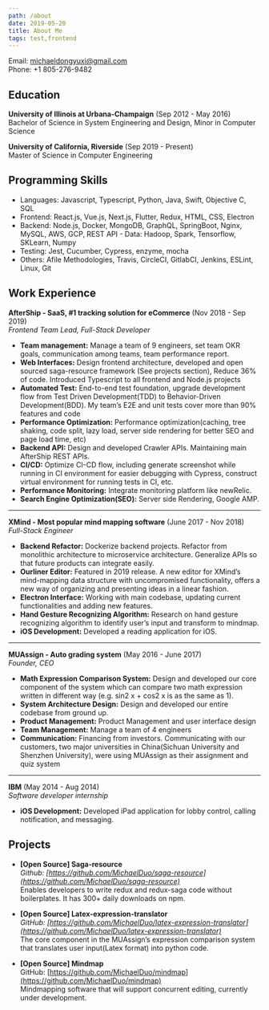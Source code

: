```yaml
---
path: /about
date: 2019-05-20
title: About Me
tags: test,frontend
---
```


Email: <michaeldongyuxi@gmail.com>  
Phone: +1 805-276-9482

## Education

**University of Illinois at Urbana-Champaign** (Sep 2012 - May 2016)  
Bachelor of Science in System Engineering and Design, Minor in Computer Science

**University of California, Riverside** (Sep 2019 - Present)  
Master of Science in Computer Engineering

## Programming Skills

-   Languages: Javascript, Typescript, Python, Java, Swift, Objective C, SQL
-   Frontend: React.js, Vue.js, Next.js, Flutter, Redux, HTML, CSS, Electron
-   Backend: Node.js, Docker, MongoDB, GraphQL, SpringBoot, Nginx, MySQL, AWS, GCP, REST API - Data: Hadoop, Spark, Tensorflow, SKLearn, Numpy
-   Testing: Jest, Cucumber, Cypress, enzyme, mocha
-   Others: Afile Methodologies, Travis, CircleCI, GitlabCI, Jenkins, ESLint, Linux, Git

## Work Experience

**AfterShip - SaaS, #1 tracking solution for eCommerce** (Nov 2018 - Sep 2019)  
_Frontend Team Lead, Full-Stack Developer_

-   **Team management:** Manage a team of 9 engineers, set team OKR goals, communication among teams, team performance report.
-   **Web Interfaces:** Design frontend architecture, developed and open sourced saga-resource framework (See projects section), Reduce 36% of code. Introduced Typescript to all frontend and Node.js projects
-   **Automated Test:** End-to-end test foundation, upgrade development flow from Test Driven Development(TDD) to Behavior-Driven Development(BDD). My team’s E2E and unit tests cover more than 90% features and code
-   **Performance Optimization:** Performance optimization(caching, tree shaking, code split, lazy load, server side rendering for better SEO and page load time, etc)
-   **Backend API:** Design and developed Crawler APIs. Maintaining main AfterShip REST APIs.
-   **CI/CD:** Optimize CI-CD flow, including generate screenshot while running in CI environment for easier debugging
    with Cypress, construct virtual environment for running tests in CI, etc.
-   **Performance Monitoring:** Integrate monitoring platform like newRelic.
-   **Search Engine Optimization(SEO):** Server side Rendering, Google AMP.

---

**XMind - Most popular mind mapping software** (June 2017 - Nov 2018)  
_Full-Stack Engineer_

-   **Backend Refactor:** Dockerize backend projects. Refactor from monolithic architecture to microservice architecture. Generalize APIs so that future products can integrate easily.
-   **Ourliner Editor:** Featured in 2019 release. A new editor for XMind’s mind-mapping data structure with uncompromised functionality, offers a new way of organizing and presenting ideas in a linear fashion.
-   **Electron Interface:** Working with main codebase, updating current functionalities and adding new features.
-   **Hand Gesture Recognizing Algorithm:** Research on hand gesture recognizing algorithm to identify user’s input and transform to mindmap.
-   **iOS Development:** Developed a reading application for iOS.

---

**MUAssign - Auto grading system** (May 2016 - June 2017)  
_Founder, CEO_

-   **Math Expression Comparison System:** Design and developed our core component of the system which can compare two math expression written in different way (e.g. sin2 x + cos2 x is as the same as 1).
-   **System Architecture Design:** Design and developed our entire codebase from ground up.
-   **Product Management:** Product Management and user interface design
-   **Team Management:** Manage a team of 4 engineers
-   **Communication:** Financing from investors. Communicating with our customers, two major universities in China(Sichuan University and Shenzhen University), were using MUAssign as their assignment and quiz system

---

**IBM** (May 2014 - Aug 2014)  
_Software developer internship_

-   **iOS Development:** Developed iPad application for lobby control, calling notification, and messaging.

## Projects

-   **[Open Source] Saga-resource**  
    _Github: [https://github.com/MichaelDuo/saga-resource](https://github.com/MichaelDuo/saga-resource)_  
    Enables developers to write redux and redux-saga code without boilerplates. It has 300+ daily downloads on npm.

-   **[Open Source] Latex-expression-translator**  
    _GitHub: [https://github.com/MichaelDuo/latex-expression-translator](https://github.com/MichaelDuo/latex-expression-translator)_  
    The core component in the MUAssign’s expression comparison system that translates user input(Latex format) into python code.

-   **[Open Source] Mindmap**  
    GitHub: [https://github.com/MichaelDuo/mindmap](https://github.com/MichaelDuo/mindmap)  
    Mindmapping software that will support concurrent editing, currently under development.
